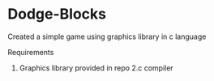 # Dodge-Blocks
Created a simple game using graphics library in c language

Requirements
1. Graphics library provided in repo
2.c compiler
